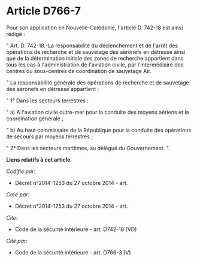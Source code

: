 # Article D766-7

Pour son application en Nouvelle-Calédonie, l'article D. 742-18 est ainsi rédigé : 

" Art. D. 742-18.-La responsabilité du déclenchement et de l'arrêt des opérations de recherche et de sauvetage des aéronefs
en détresse ainsi que de la détermination initiale des zones de recherche appartient dans tous les cas à l'administration de
l'aviation civile, par l'intermédiaire des centres ou sous-centres de coordination de sauvetage Air. 

" La responsabilité générale des opérations de recherche et de sauvetage des aéronefs en détresse appartient : 

" 1° Dans les secteurs terrestres : 

" a) A l'aviation civile outre-mer pour la conduite des moyens aériens et la coordination générale ; 

" b) Au haut commissaire de la République pour la conduite des opérations de secours par moyens terrestres ; 

" 2° Dans les secteurs maritimes, au délégué du Gouvernement. ".

**Liens relatifs à cet article**

_Codifié par_:

  - Décret n°2014-1253 du 27 octobre 2014 - art.

_Créé par_:

  - Décret n°2014-1253 du 27 octobre 2014 - art.

_Cite_:

  - Code de la sécurité intérieure - art. D742-18 (VD)

_Cité par_:

  - Code de la sécurité intérieure - art. D766-3 (V)
